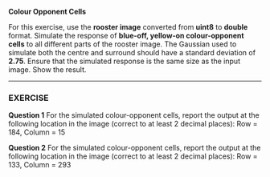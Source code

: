 **Colour Opponent Cells**

For this exercise, use the **rooster image** converted from **uint8** to **double** format. Simulate the response of **blue-off, yellow-on colour-opponent cells** to all different parts of the rooster image. The Gaussian used to simulate both the centre and surround should have a standard deviation of **2.75**. Ensure that the simulated response is the same size as the input image. Show the result.

---

### **EXERCISE**

**Question 1**
For the simulated colour-opponent cells, report the output at the following location in the image (correct to at least 2 decimal places):
Row = 184, Column = 15

**Question 2**
For the simulated colour-opponent cells, report the output at the following location in the image (correct to at least 2 decimal places):
Row = 133, Column = 293

